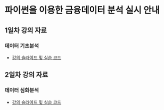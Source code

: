 # 파이썬을 이용한 금융데이터 분석 실시 안내

## 1일차 강의 자료
### 데이터 기초분석
- [강의 슬라이드 및 실습 코드](https://github.com/jaehwan-dev/19NOV_CREFIA/blob/master/pdfs/1%E1%84%8B%E1%85%B5%E1%86%AF%E1%84%8E%E1%85%A1_%E1%84%83%E1%85%A6%E1%84%8B%E1%85%B5%E1%84%90%E1%85%A5%20%E1%84%80%E1%85%B5%E1%84%8E%E1%85%A9%E1%84%87%E1%85%AE%E1%86%AB%E1%84%89%E1%85%A5%E1%86%A8.pdf)

## 2일차 강의 자료
### 데이터 심화분석
- [강의 슬라이드 및 실습 코드](https://github.com/jaehwan-dev/19NOV_CREFIA/blob/master/pdfs/2%E1%84%8B%E1%85%B5%E1%86%AF%E1%84%8E%E1%85%A1_%E1%84%83%E1%85%A6%E1%84%8B%E1%85%B5%E1%84%90%E1%85%A5%20%E1%84%89%E1%85%B5%E1%86%B7%E1%84%92%E1%85%AA%E1%84%87%E1%85%AE%E1%86%AB%E1%84%89%E1%85%A5%E1%86%A8.pdf)
